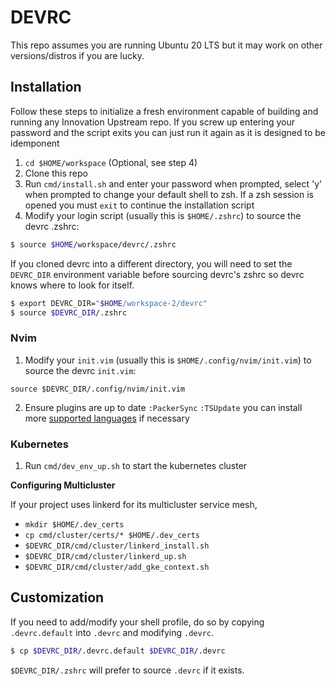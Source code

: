 # DEVRC

This repo assumes you are running Ubuntu 20 LTS but it may work on other versions/distros
if you are lucky.

## Installation

Follow these steps to initialize a fresh environment capable of building and running any Innovation
Upstream repo.  If you screw up entering your password and the script exits you can just run it
again as it is designed to be idemponent

1. `cd $HOME/workspace` (Optional, see step 4)
2. Clone this repo
3. Run `cmd/install.sh` and enter your password when prompted, select 'y' when prompted to change
your default shell to zsh. If a zsh session is opened you must `exit` to continue the installation
script
4. Modify your login script (usually this is `$HOME/.zshrc`) to source the devrc .zshrc:

```sh
$ source $HOME/workspace/devrc/.zshrc
```

If you cloned devrc into a different directory, you will need to set the `DEVRC_DIR` environment 
variable before sourcing devrc's zshrc so devrc knows where to look for itself.

```sh
$ export DEVRC_DIR="$HOME/workspace-2/devrc"
$ source $DEVRC_DIR/.zshrc
```

### Nvim

1. Modify your `init.vim` (usually this is `$HOME/.config/nvim/init.vim`) to source the devrc 
`init.vim`:

```vimscript
source $DEVRC_DIR/.config/nvim/init.vim
```

2. Ensure plugins are up to date
  `:PackerSync`
  `:TSUpdate` you can install more
  [supported languages](https://github.com/nvim-treesitter/nvim-treesitter#supported-languages) if
  necessary

### Kubernetes

1. Run `cmd/dev_env_up.sh` to start the kubernetes cluster

**Configuring Multicluster**

If your project uses linkerd for its multicluster service mesh,

- `mkdir $HOME/.dev_certs`
- `cp cmd/cluster/certs/* $HOME/.dev_certs`
- `$DEVRC_DIR/cmd/cluster/linkerd_install.sh`
- `$DEVRC_DIR/cmd/cluster/linkerd_up.sh`
- `$DEVRC_DIR/cmd/cluster/add_gke_context.sh`

## Customization

If you need to add/modify your shell profile, do so by copying `.devrc.default` into `.devrc` and 
modifying `.devrc`.

```sh
$ cp $DEVRC_DIR/.devrc.default $DEVRC_DIR/.devrc
```

`$DEVRC_DIR/.zshrc` will prefer to source `.devrc` if it exists.

